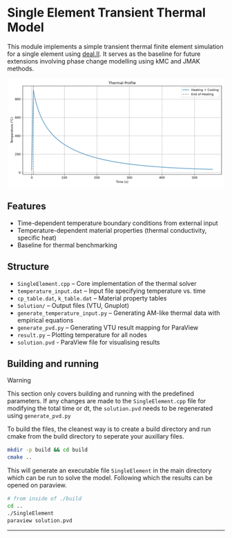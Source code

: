 # Single Element Transient Thermal Model

This module implements a simple transient thermal finite element simulation for a single element using [deal.II](https://dealii.org/). It serves as the baseline for future extensions involving phase change modelling using kMC and JMAK methods.

![Temperature Profile](./temperature_profile.png)

## Features

- Time-dependent temperature boundary conditions from external input
- Temperature-dependent material properties (thermal conductivity, specific heat)
- Baseline for thermal benchmarking

## Structure

- `SingleElement.cpp` – Core implementation of the thermal solver
- `temperature_input.dat` – Input file specifying temperature vs. time
- `cp_table.dat`, `k_table.dat` – Material property tables
- `Solution/` – Output files (VTU, Gnuplot)
- `generate_temperature_input.py` – Generating AM-like thermal data with empirical equations
- `generate_pvd.py` – Generating VTU result mapping for ParaView
- `result.py` – Plotting temperature for all nodes
- `solution.pvd` - ParaView file for visualising results

## Building and running

> [!WARNING]
> This section only covers building and running with the predefined parameters. If any changes are made to the `SingleElement.cpp` file for modifying the total time or dt, the `solution.pvd` needs to be regenerated using `generate_pvd.py`

To build the files, the cleanest way is to create a build directory and run cmake from the build directory to seperate your auxillary files.

```bash
mkdir -p build && cd build
cmake ..
```

This will generate an executable file `SingleElement` in the main directory which can be run to solve the model. Following which the results can be opened on paraview.

```bash
# from inside of ./build
cd ..
./SingleElement
paraview solution.pvd
```

---
